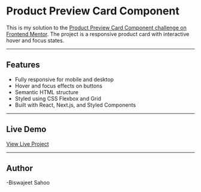 # Product Preview Card Component

This is my solution to the [Product Preview Card Component challenge on Frontend Mentor](https://www.frontendmentor.io/challenges/product-preview-card-component-GO7UmttRfa). The project is a responsive product card with interactive hover and focus states.  

---

## Features

- Fully responsive for mobile and desktop  
- Hover and focus effects on buttons  
- Semantic HTML structure  
- Styled using CSS Flexbox and Grid  
- Built with React, Next.js, and Styled Components  

---


## Live Demo

[View Live Project](https://vermillion-raindrop-6cfff8.netlify.app/)  

---
## Author

-Biswajeet Sahoo